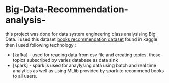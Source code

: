 # Big-Data-Recommendation-analysis-

this project was done for data system engineering class analysising Big Data. i used this dataset [books recommendation dataset](https://www.kaggle.com/arashnic/book-recommendation-dataset) found in kaggle. then i used following technology :
* [kafka] - used for reading data from csv file and creating topics. these topics subscribed by varies database as data sink 
* [spark] - spark is used for anaylysing data using batch and real time analytics as well as using MLlib provided by spark to recommend books to all users.
